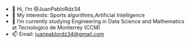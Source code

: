 - 👋 Hi, I’m @JuanPabloRdz34
- 👀 My interests: Sports algorithms,Artificial Intelligence
- 🌱 I’m currently studying Engineering in Data Science and Mathematics at Tecnologico de Monterrey (CCM)
- 📫 Email: juanpablordz34@gmail.com

<!---
JuanPabloRdz34/JuanPabloRdz34 is a ✨ special ✨ repository because its `README.md` (this file) appears on your GitHub profile.
You can click the Preview link to take a look at your changes.
--->
